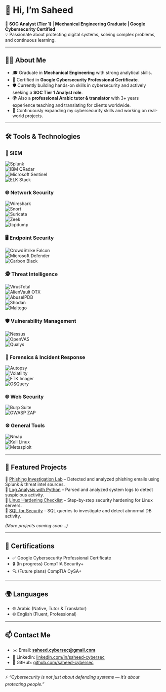 # 👋 Hi, I’m Saheed  

🎯 **SOC Analyst (Tier 1) | Mechanical Engineering Graduate | Google Cybersecurity Certified**  
💡 Passionate about protecting digital systems, solving complex problems, and continuous learning.  

---

## 👨‍💻 About Me  
- 🎓 Graduate in **Mechanical Engineering** with strong analytical skills.  
- 🔐 Certified in **Google Cybersecurity Professional Certificate**.  
- 🛡️ Currently building hands-on skills in cybersecurity and actively seeking a **SOC Tier 1 Analyst role**.
- 🌍 Also a **professional Arabic tutor & translator** with 3+ years experience teaching and translating for clients worldwide.  
- 🌱 Continuously expanding my cybersecurity skills and working on real-world projects.  

---

## 🛠️ Tools & Technologies  

### 🔎 SIEM  
![Splunk](https://img.shields.io/badge/-Splunk-000000?logo=splunk&logoColor=white)  
![IBM QRadar](https://img.shields.io/badge/-IBM%20QRadar-052FAD?logo=ibm&logoColor=white)  
![Microsoft Sentinel](https://img.shields.io/badge/-Microsoft%20Sentinel-0078D4?logo=microsoftazure&logoColor=white)  
![ELK Stack](https://img.shields.io/badge/-ELK%20Stack-005571?logo=elastic&logoColor=white)  

### 🌐 Network Security  
![Wireshark](https://img.shields.io/badge/-Wireshark-1679A7?logo=wireshark&logoColor=white)  
![Snort](https://img.shields.io/badge/-Snort-EA0000?logo=snort&logoColor=white)  
![Suricata](https://img.shields.io/badge/-Suricata-FF5733?logo=suricata&logoColor=white)  
![Zeek](https://img.shields.io/badge/-Zeek-000000?logo=zeek&logoColor=white)  
![tcpdump](https://img.shields.io/badge/-tcpdump-333333?logo=linux&logoColor=white)  

### 🖥️ Endpoint Security  
![CrowdStrike Falcon](https://img.shields.io/badge/-CrowdStrike-F43034?logo=crowstrike&logoColor=white)  
![Microsoft Defender](https://img.shields.io/badge/-Defender%20for%20Endpoint-0067B8?logo=microsoft&logoColor=white)  
![Carbon Black](https://img.shields.io/badge/-Carbon%20Black-2C2C2C?logo=vmware&logoColor=white)  

### 🕵️ Threat Intelligence  
![VirusTotal](https://img.shields.io/badge/-VirusTotal-394EFF?logo=virustotal&logoColor=white)  
![AlienVault OTX](https://img.shields.io/badge/-AlienVault%20OTX-1D3557?logo=alienvault&logoColor=white)  
![AbuseIPDB](https://img.shields.io/badge/-AbuseIPDB-FF4500?logo=datadog&logoColor=white)  
![Shodan](https://img.shields.io/badge/-Shodan-FF0000?logo=shodan&logoColor=white)  
![Maltego](https://img.shields.io/badge/-Maltego-000000?logo=maltego&logoColor=white)  

### 🛡️ Vulnerability Management  
![Nessus](https://img.shields.io/badge/-Nessus-00BFA5?logo=tenable&logoColor=white)  
![OpenVAS](https://img.shields.io/badge/-OpenVAS-009639?logo=openvas&logoColor=white)  
![Qualys](https://img.shields.io/badge/-Qualys-E4002B?logo=qualys&logoColor=white)  

### 🔧 Forensics & Incident Response  
![Autopsy](https://img.shields.io/badge/-Autopsy-1D1D1D?logo=autopsy&logoColor=white)  
![Volatility](https://img.shields.io/badge/-Volatility-FF9900?logo=python&logoColor=white)  
![FTK Imager](https://img.shields.io/badge/-FTK%20Imager-333333?logo=windows&logoColor=white)  
![OSQuery](https://img.shields.io/badge/-OSQuery-4B8BBE?logo=sqlite&logoColor=white)  

### 🌐 Web Security  
![Burp Suite](https://img.shields.io/badge/-Burp%20Suite-FF6F00?logo=burpsuite&logoColor=white)  
![OWASP ZAP](https://img.shields.io/badge/-OWASP%20ZAP-000000?logo=owasp&logoColor=white)  

### ⚙️ General Tools  
![Nmap](https://img.shields.io/badge/-Nmap-4682B4?logo=nmap&logoColor=white)  
![Kali Linux](https://img.shields.io/badge/-Kali%20Linux-557C94?logo=kalilinux&logoColor=white)  
![Metasploit](https://img.shields.io/badge/-Metasploit-333333?logo=metasploit&logoColor=white)  

---

## 📂 Featured Projects  
🔹 [Phishing Investigation Lab](#) – Detected and analyzed phishing emails using Splunk & threat intel sources.  
🔹 [Log Analysis with Python](#) – Parsed and analyzed system logs to detect suspicious activity.  
🔹 [Linux Hardening Checklist](#) – Step-by-step security hardening for Linux servers.  
🔹 [SQL for Security](#) – SQL queries to investigate and detect abnormal DB activity.  

*(More projects coming soon…)*  

---

## 📜 Certifications  
- ✅ Google Cybersecurity Professional Certificate  
- 🔒 (In progress) CompTIA Security+  
- 🔍 (Future plans) CompTIA CySA+  

---

## 🌍 Languages  
- 🌐 Arabic (Native, Tutor & Translator)  
- 🌐 English (Fluent, Professional)  

---

## 📫 Contact Me  
- ✉️ Email: **saheed.cybersec@gmail.com**  
- 💼 LinkedIn: [linkedin.com/in/saheed-cybersec](#)  
- 🐙 GitHub: [github.com/saheed-cybersec](#)  

---

⚡ *“Cybersecurity is not just about defending systems — it’s about protecting people.”*  
